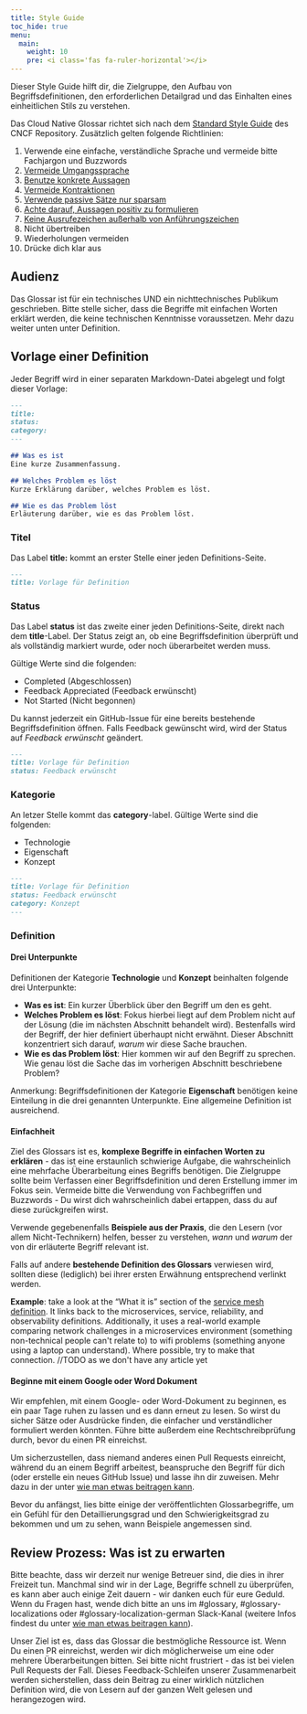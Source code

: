 ```yaml
---
title: Style Guide
toc_hide: true
menu:
  main:
    weight: 10
    pre: <i class='fas fa-ruler-horizontal'></i>
---
```


Dieser Style Guide hilft dir, die Zielgruppe, den Aufbau von Begriffsdefinitionen, den erforderlichen Detailgrad und das Einhalten eines einheitlichen Stils zu verstehen. 

Das Cloud Native Glossar richtet sich nach dem [Standard Style Guide](https://github.com/cncf/foundation/blob/master/style-guide.md) des CNCF Repository. Zusätzlich gelten folgende Richtlinien:

1. Verwende eine einfache, verständliche Sprache und vermeide bitte Fachjargon und Buzzwords
2. [Vermeide Umgangssprache](https://de.wikipedia.org/wiki/Umgangssprache)
3. [Benutze konkrete Aussagen](https://sprache.studiumineuropa.eu/s/4045/76932-Klar-und-deutlich-schreiben/4063659-7-Schreiben-Sie-konkret-nicht-abstrakt.htm)
4. [Vermeide Kontraktionen](https://de.wikipedia.org/wiki/Kontraktion_(Linguistik))
5. [Verwende passive Sätze nur sparsam](https://mein-deutschbuch.de/passiv-formen.html)
6. [Achte darauf, Aussagen positiv zu formulieren ](https://examples.yourdictionary.com/positive-sentence-examples.html) 
7. [Keine Ausrufezeichen außerhalb von Anführungszeichen](https://de.wikipedia.org/wiki/Ausrufezeichen)
8. Nicht übertreiben
9. Wiederholungen vermeiden
10. Drücke dich klar aus

## Audienz

Das Glossar ist für ein technisches UND ein nichttechnisches Publikum geschrieben. Bitte stelle sicher, dass die Begriffe mit einfachen Worten erklärt werden, die keine technischen Kenntnisse voraussetzen. Mehr dazu weiter unten unter Definition.

## Vorlage einer Definition

Jeder Begriff wird in einer separaten Markdown-Datei abgelegt und folgt dieser Vorlage:

```md
---
title: 
status: 
category: 
---

## Was es ist
Eine kurze Zusammenfassung. 

## Welches Problem es löst
Kurze Erklärung darüber, welches Problem es löst. 

## Wie es das Problem löst
Erläuterung darüber, wie es das Problem löst. 
```

### Titel

Das Label **title:** kommt an erster Stelle einer jeden Definitions-Seite. 

```md
---
title: Vorlage für Definition
```

### Status

Das Label **status** ist das zweite einer jeden Definitions-Seite, direkt nach dem **title**-Label. Der Status zeigt an, ob eine Begriffsdefinition überprüft und als vollständig markiert wurde, oder noch überarbeitet werden muss. 

Gültige Werte sind die folgenden:

- Completed (Abgeschlossen)
- Feedback Appreciated (Feedback erwünscht)
- Not Started (Nicht begonnen)

Du kannst jederzeit ein GitHub-Issue für eine bereits bestehende Begriffsdefinition öffnen. Falls Feedback gewünscht wird, wird der Status auf *Feedback erwünscht* geändert.

```md
---
title: Vorlage für Definition
status: Feedback erwünscht
```

### Kategorie

An letzer Stelle kommt das **category**-label. Gültige Werte sind die folgenden:

- Technologie
- Eigenschaft
- Konzept

```md
---
title: Vorlage für Definition
status: Feedback erwünscht
category: Konzept
---
```

### Definition

#### Drei Unterpunkte

Definitionen der Kategorie **Technologie** und **Konzept** beinhalten folgende drei Unterpunkte:

- **Was es ist**: Ein kurzer Überblick über den Begriff um den es geht. 
- **Welches Problem es löst**: Fokus hierbei liegt auf dem Problem nicht auf der Lösung (die im nächsten Abschnitt behandelt wird). Bestenfalls wird der Begriff, der hier definiert überhaupt nicht erwähnt. Dieser Abschnitt konzentriert sich darauf, *warum* wir diese Sache brauchen. 
- **Wie es das Problem löst**: Hier kommen wir auf den Begriff zu sprechen. Wie genau löst die Sache das im vorherigen Abschnitt beschriebene Problem?

Anmerkung: Begriffsdefinitionen der Kategorie **Eigenschaft** benötigen keine Einteilung in die drei genannten Unterpunkte. Eine allgemeine Definition ist ausreichend. 

#### Einfachheit

Ziel des Glossars ist es, **komplexe Begriffe in einfachen Worten zu erklären** - das ist eine erstaunlich schwierige Aufgabe, die wahrscheinlich eine mehrfache Überarbeitung eines Begriffs benötigen. Die Zielgruppe sollte beim Verfassen einer Begriffsdefinition und deren Erstellung immer im Fokus sein. Vermeide bitte die Verwendung von Fachbegriffen und Buzzwords - Du wirst dich wahrscheinlich dabei ertappen, dass du auf diese zurückgreifen wirst.  

Verwende gegebenenfalls **Beispiele aus der Praxis**, die den Lesern (vor allem Nicht-Technikern) helfen, besser zu verstehen, *wann* und *warum* der von dir erläuterte Begriff relevant ist. 

Falls auf andere **bestehende Definition des Glossars** verwiesen wird, sollten diese (lediglich) bei ihrer ersten Erwähnung entsprechend verlinkt werden.  

**Example**: take a look at the “What it is” section of the [service mesh definition](https://glossary.cncf.io/service_mesh/). It links back to the microservices, service, reliability, and observability definitions. Additionally, it uses a real-world example comparing network challenges in a microservices environment (something non-technical people can't relate to) to wifi problems (something anyone using a laptop can understand). Where possible, try to make that connection. //TODO as we don't have any article yet

#### Beginne mit einem Google oder Word Dokument

Wir empfehlen, mit einem Google- oder Word-Dokument zu beginnen, es ein paar Tage ruhen zu lassen und es dann erneut zu lesen. So wirst du sicher Sätze oder Ausdrücke finden, die einfacher und verständlicher formuliert werden könnten. Führe bitte außerdem eine Rechtschreibprüfung durch, bevor du einen PR einreichst.

Um sicherzustellen, dass niemand anderes einen Pull Requests einreicht, während du an einem Begriff arbeitest, beanspruche den Begriff für dich (oder erstelle ein neues GitHub Issue) und lasse ihn dir zuweisen. Mehr dazu in der unter [wie man etwas beitragen kann](https://glossary.cncf.io/contribute/).

Bevor du anfängst, lies bitte einige der veröffentlichten Glossarbegriffe, um ein Gefühl für den Detaillierungsgrad und den Schwierigkeitsgrad zu bekommen und um zu sehen, wann Beispiele angemessen sind.

## Review Prozess: Was ist zu erwarten

Bitte beachte, dass wir derzeit nur wenige Betreuer sind, die dies in ihrer Freizeit tun. Manchmal sind wir in der Lage, Begriffe schnell zu überprüfen, es kann aber auch einige Zeit dauern - wir danken euch für eure Geduld. Wenn du Fragen hast, wende dich bitte an uns im #glossary, #glossary-localizations oder #glossary-localization-german Slack-Kanal (weitere Infos findest du unter [wie man etwas beitragen kann](https://glossary.cncf.io/contribute/)).

Unser Ziel ist es, dass das Glossar die bestmögliche Ressource ist. Wenn Du einen PR einreichst, werden wir dich möglicherweise um eine oder mehrere Überarbeitungen bitten. Sei bitte nicht frustriert - das ist bei vielen Pull Requests der Fall. Dieses Feedback-Schleifen unserer Zusammenarbeit werden sicherstellen, dass dein Beitrag zu einer wirklich nützlichen Definition wird, die von Lesern auf der ganzen Welt gelesen und herangezogen wird.
